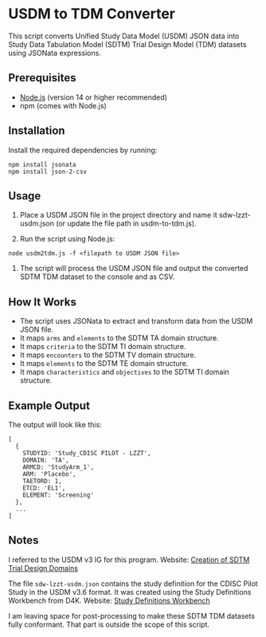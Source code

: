 # USDM to TDM Converter

This script converts Unified Study Data Model (USDM) JSON data into Study Data Tabulation Model (SDTM) Trial Design Model (TDM) datasets using JSONata expressions.

## Prerequisites

- [Node.js](https://nodejs.org/) (version 14 or higher recommended)
- npm (comes with Node.js)

## Installation

Install the required dependencies by running:

```
npm install jsonata
npm install json-2-csv
```

## Usage
1. Place a USDM JSON file in the project directory and name it sdw-lzzt-usdm.json (or update the file path in usdm-to-tdm.js).

1. Run the script using Node.js:

```
node usdm2tdm.js -f <filepath to USDM JSON file>
```

1. The script will process the USDM JSON file and output the converted SDTM TDM dataset to the console and as CSV.

## How It Works
- The script uses JSONata to extract and transform data from the USDM JSON file.
- It maps `arms` and `elements` to the SDTM TA domain structure.
- It maps `criteria` to the SDTM TI domain structure.
- It maps `encounters` to the SDTM TV domain structure.
- It maps `elements` to the SDTM TE domain structure.
- It maps `characteristics` and `objectives` to the SDTM TI domain structure.

## Example Output
The output will look like this:

```
[
  {
    STUDYID: 'Study_CDISC PILOT - LZZT',
    DOMAIN: 'TA',
    ARMCD: 'StudyArm_1',
    ARM: 'Placebo',
    TAETORD: 1,
    ETCD: 'EL1',
    ELEMENT: 'Screening'
  },
  ...
]
```

## Notes
I referred to the USDM v3 IG for this program. Website: [Creation of SDTM Trial Design Domains](https://wiki.cdisc.org/display/USDMIGv3/Creation+of+SDTM+Trial+Design+Domains)

The file `sdw-lzzt-usdm.json` contains the study definition for the CDISC Pilot Study in the USDM v3.6 format. It was created using the Study Definitions Workbench from D4K. Website: [Study Definitions Workbench](https://d4k-sdw.fly.dev/)

I am leaving space for post-processing to make these SDTM TDM datasets fully conformant. That part is outside the scope of this script.